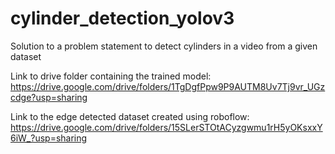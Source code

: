 # cylinder_detection_yolov3
Solution to a problem statement to detect cylinders in a video from a given dataset

Link to drive folder containing the trained model: https://drive.google.com/drive/folders/1TgDgfPpw9P9AUTM8Uv7Tj9vr_UGzcdge?usp=sharing

Link to the edge detected dataset created using roboflow: https://drive.google.com/drive/folders/15SLerSTOtACyzgwmu1rH5yOKsxxY6iW_?usp=sharing
